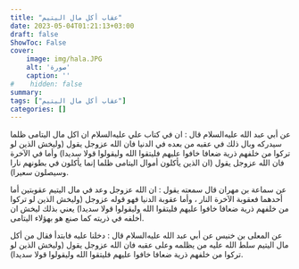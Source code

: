 ```yaml
---
title: "عقاب أكل مال اليتيم"
date: 2023-05-04T01:21:13+03:00
draft: false
ShowToc: False
cover:
    image: img/hala.JPG
    alt: 'صورة'
    caption: ''
#    hidden: false
summary: 
tags: ["عقاب أكل مال اليتيم"]
categories: []
---
```

عن أبي عبد الله
عليه‌السلام قال : ان في كتاب علي عليه‌السلام ان اكل مال اليتامى ظلما
سيدركه وبال ذلك في عقبه من بعده في الدنيا فان الله عزوجل يقول
(وليخش الذين لو تركوا من خلفهم ذرية ضعافا خافوا عليهم فليتقوا الله
وليقولوا قولا سديدا) وأما في الآخرة فان الله عزوجل يقول (ان
الذين يأكلون أموال اليتامى ظلما إنما يأكلون في بطونهم نارا وسيصلون
سعيرا).

 
 عن
سماعة بن مهران قال سمعته يقول : ان الله عزوجل وعد في مال اليتيم
عقوبتين أما أحدهما فعقوبة الآخرة النار ، وأما عقوبة الدنيا فهو قوله
عزوجل (وليخش الذين لو تركوا من خلفهم ذرية ضعافا خافوا عليهم
فليتقوا الله وليقولوا قولا سديدا) يعني بذلك ليخش ان أخلفه في ذريته
كما صنع هو بهؤلاء اليتامى.

عن المعلى بن خنيس عن أبي عبد الله عليه‌السلام قال : دخلنا عليه فابتدأ فقال
من أكل مال اليتيم سلط الله عليه من يظلمه وعلى عقبه فان الله عزوجل
يقول (وليخش الذين لو تركوا من خلفهم ذرية ضعافا خافوا عليهم فليتقوا
الله وليقولوا قولا سديدا).


